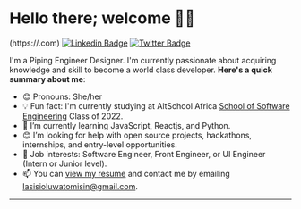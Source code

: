 # Hello there; welcome 👋🏾

(https://.com) [![Linkedin Badge](https://img.shields.io/badge/--blue?style=for-the-badge&logo=Linkedin&logoColor=white&link=https://www.linkedin.com/in/)](https://www.linkedin.com/in/) [![Twitter Badge](https://img.shields.io/badge/-@0labimpe_lo-1ca0f1?style=for-the-badge&logo=twitter&logoColor=white&link=https://twitter.com/https://twitter.com/0labimpe_lo)](https://twitter.com/0labimpe_lo)

I'm a Piping Engineer Designer. I'm  currently passionate about acquiring  knowledge and skill to become a world class developer.
**Here's a quick summary about me**:

- 😊 Pronouns: She/her
- 💡 Fun fact: I'm currently studying at AltSchool Africa [School of Software Engineering](https://altschoolafrica.com/schools/engineering) Class of 2022.
- 🌱 I’m currently learning JavaScript, Reactjs, and Python.
- 😊 I’m looking for help with open source projects, hackathons, internships, and entry-level opportunities.
- 💼 Job interests: Software Engineer, Front Engineer, or UI Engineer (Intern or Junior level).
- 📫 You can [view my resume](#) and contact me by emailing lasisioluwatomisin@gmail.com.

---

